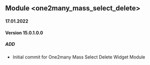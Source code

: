 ## Module <one2many_mass_select_delete>

#### 17.01.2022
#### Version 15.0.1.0.0
##### ADD
- Initial commit for One2many Mass Select Delete Widget Module
